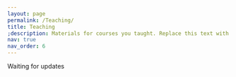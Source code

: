 ```yaml
---
layout: page
permalink: /Teaching/
title: Teaching
;description: Materials for courses you taught. Replace this text with your description.
nav: true
nav_order: 6
---
```


Waiting for updates

